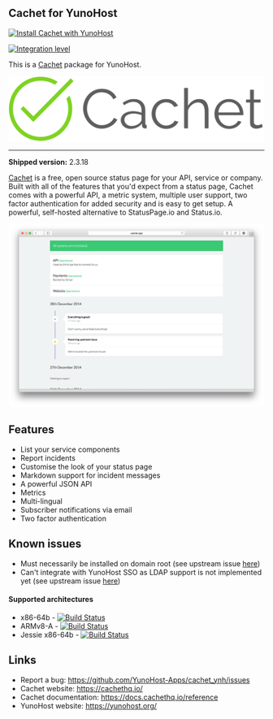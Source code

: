 Cachet for YunoHost
------------------------
[![Install Cachet with YunoHost](https://install-app.yunohost.org/install-with-yunohost.png)](https://install-app.yunohost.org/?app=cachet)

[![Integration level](https://dash.yunohost.org/integration/cachet.svg)](https://ci-apps.yunohost.org/jenkins/job/cachet%20%28Community%29/lastBuild/consoleFull)

This is a [Cachet](https://cachethq.io/) package for YunoHost.

![](https://github.com/CachetHQ/Assets/raw/master/images/logo/Cachet.png)

---

**Shipped version:** 2.3.18

[Cachet](https://cachethq.io/) is a free, open source status page for your API, service or company. Built with all of the features that you'd expect from a status page, Cachet comes with a powerful API, a metric system, multiple user support, two factor authentication for added security and is easy to get setup. A powerful, self-hosted alternative to StatusPage.io and Status.io.


![](https://github.com/CachetHQ/Assets/raw/master/screenshots/main-interface.png)

## Features

- List your service components
- Report incidents
- Customise the look of your status page
- Markdown support for incident messages
- A powerful JSON API
- Metrics
- Multi-lingual
- Subscriber notifications via email
- Two factor authentication

## Known issues
- Must necessarily be installed on domain root (see upstream issue [here](https://github.com/CachetHQ/Cachet/issues/1696))
- Can't integrate with YunoHost SSO as LDAP support is not implemented yet (see upstream issue [here](https://github.com/CachetHQ/Cachet/issues/2108))

#### Supported architectures

* x86-64b - [![Build Status](https://ci-apps.yunohost.org/ci/logs/cachet%20%28Community%29.svg)](https://ci-apps.yunohost.org/ci/apps/cachet/)
* ARMv8-A - [![Build Status](https://ci-apps-arm.yunohost.org/ci/logs/cachet%20%28Community%29.svg)](https://ci-apps-arm.yunohost.org/ci/apps/cachet/)
* Jessie x86-64b - [![Build Status](https://ci-stretch.nohost.me/ci/logs/cachet%20%28Community%29.svg)](https://ci-stretch.nohost.me/ci/apps/cachet/)

## Links

 * Report a bug: https://github.com/YunoHost-Apps/cachet_ynh/issues
 * Cachet website: https://cachethq.io/
 * Cachet documentation: https://docs.cachethq.io/reference
 * YunoHost website: https://yunohost.org/
